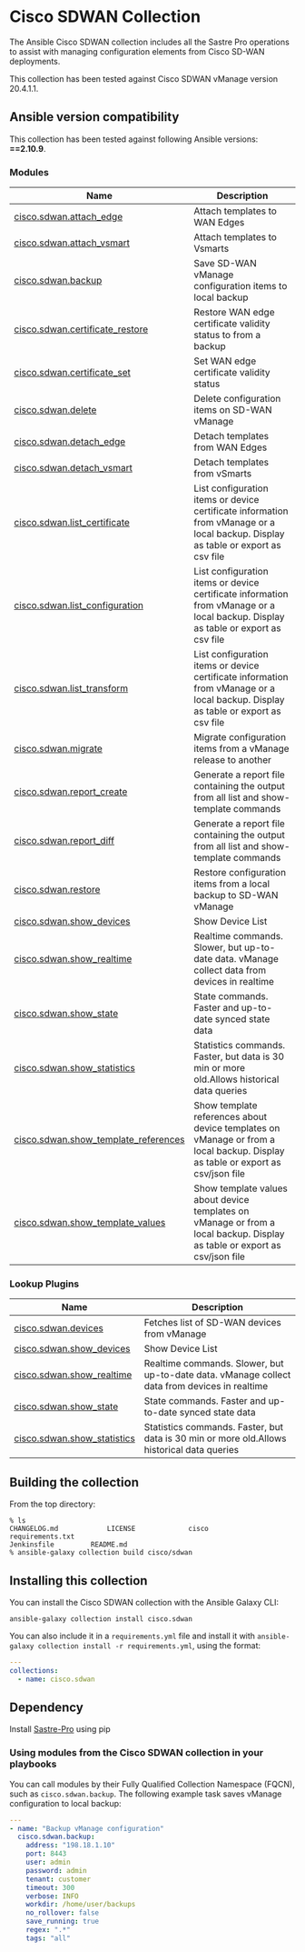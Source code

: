 # Cisco SDWAN Collection

The Ansible Cisco SDWAN collection includes all the Sastre Pro operations to assist with managing configuration elements from Cisco SD-WAN deployments.

This collection has been tested against Cisco SDWAN vManage version 20.4.1.1.

<!--start requires_ansible-->
## Ansible version compatibility

This collection has been tested against following Ansible versions: **==2.10.9**.

<!--end requires_ansible-->

### Modules
Name | Description
--- | ---
[cisco.sdwan.attach_edge](https://wwwin-github.cisco.com/AIDE/Sastre-Ansible/blob/master/cisco/sdwan/docs/cisco.sdwan.attach_edge_module.rst)|Attach templates to WAN Edges
[cisco.sdwan.attach_vsmart](https://wwwin-github.cisco.com/AIDE/Sastre-Ansible/blob/master/cisco/sdwan/docs/cisco.sdwan.attach_vsmart_module.rst)|Attach templates to Vsmarts
[cisco.sdwan.backup](https://wwwin-github.cisco.com/AIDE/Sastre-Ansible/blob/master/cisco/sdwan/docs/cisco.sdwan.backup_module.rst)|Save SD-WAN vManage configuration items to local backup
[cisco.sdwan.certificate_restore](https://wwwin-github.cisco.com/AIDE/Sastre-Ansible/blob/master/cisco/sdwan/docs/cisco.sdwan.certificate_restore_module.rst)|Restore WAN edge certificate validity status to from a backup
[cisco.sdwan.certificate_set](https://wwwin-github.cisco.com/AIDE/Sastre-Ansible/blob/master/cisco/sdwan/docs/cisco.sdwan.certificate_set_module.rst)|Set WAN edge certificate validity status
[cisco.sdwan.delete](https://wwwin-github.cisco.com/AIDE/Sastre-Ansible/blob/master/cisco/sdwan/docs/cisco.sdwan.delete_module.rst)|Delete configuration items on SD-WAN vManage
[cisco.sdwan.detach_edge](https://wwwin-github.cisco.com/AIDE/Sastre-Ansible/blob/master/cisco/sdwan/docs/cisco.sdwan.detach_edge_module.rst)|Detach templates from WAN Edges
[cisco.sdwan.detach_vsmart](https://wwwin-github.cisco.com/AIDE/Sastre-Ansible/blob/master/cisco/sdwan/docs/cisco.sdwan.detach_vsmart_module.rst)|Detach templates from vSmarts
[cisco.sdwan.list_certificate](https://wwwin-github.cisco.com/AIDE/Sastre-Ansible/blob/master/cisco/sdwan/docs/cisco.sdwan.list_certificate_module.rst)|List configuration items or device certificate information from vManage or a local backup. Display as table or export as csv file
[cisco.sdwan.list_configuration](https://wwwin-github.cisco.com/AIDE/Sastre-Ansible/blob/master/cisco/sdwan/docs/cisco.sdwan.list_configuration_module.rst)|List configuration items or device certificate information from vManage or a local backup. Display as table or export as csv file
[cisco.sdwan.list_transform](https://wwwin-github.cisco.com/AIDE/Sastre-Ansible/blob/master/cisco/sdwan/docs/cisco.sdwan.list_transform_module.rst)|List configuration items or device certificate information from vManage or a local backup. Display as table or export as csv file
[cisco.sdwan.migrate](https://wwwin-github.cisco.com/AIDE/Sastre-Ansible/blob/master/cisco/sdwan/docs/cisco.sdwan.migrate_module.rst)|Migrate configuration items from a vManage release to another
[cisco.sdwan.report_create](https://wwwin-github.cisco.com/AIDE/Sastre-Ansible/blob/master/cisco/sdwan/docs/cisco.sdwan.report_create_module.rst)|Generate a report file containing the output from all list and show-template commands
[cisco.sdwan.report_diff](https://wwwin-github.cisco.com/AIDE/Sastre-Ansible/blob/master/cisco/sdwan/docs/cisco.sdwan.report_diff_module.rst)|Generate a report file containing the output from all list and show-template commands
[cisco.sdwan.restore](https://wwwin-github.cisco.com/AIDE/Sastre-Ansible/blob/master/cisco/sdwan/docs/cisco.sdwan.restore_module.rst)|Restore configuration items from a local backup to SD-WAN vManage
[cisco.sdwan.show_devices](https://wwwin-github.cisco.com/AIDE/Sastre-Ansible/blob/master/cisco/sdwan/docs/cisco.sdwan.show_devices_module.rst)|Show Device List
[cisco.sdwan.show_realtime](https://wwwin-github.cisco.com/AIDE/Sastre-Ansible/blob/master/cisco/sdwan/docs/cisco.sdwan.show_realtime_module.rst)|Realtime commands. Slower, but up-to-date data. vManage collect data from devices in realtime
[cisco.sdwan.show_state](https://wwwin-github.cisco.com/AIDE/Sastre-Ansible/blob/master/cisco/sdwan/docs/cisco.sdwan.show_state_module.rst)|State commands. Faster and up-to-date synced state data
[cisco.sdwan.show_statistics](https://wwwin-github.cisco.com/AIDE/Sastre-Ansible/blob/master/cisco/sdwan/docs/cisco.sdwan.show_statistics_module.rst)|Statistics commands. Faster, but data is 30 min or more old.Allows historical data queries
[cisco.sdwan.show_template_references](https://wwwin-github.cisco.com/AIDE/Sastre-Ansible/blob/master/cisco/sdwan/docs/cisco.sdwan.show_template_references_module.rst)|Show template references about device templates on vManage or from a local backup. Display as table or export as csv/json file
[cisco.sdwan.show_template_values](https://wwwin-github.cisco.com/AIDE/Sastre-Ansible/blob/master/cisco/sdwan/docs/cisco.sdwan.show_template_values_module.rst)|Show template values about device templates on vManage or from a local backup. Display as table or export as csv/json file
<!--end collection content-->

### Lookup Plugins
Name | Description
--- | ---
[cisco.sdwan.devices](https://wwwin-github.cisco.com/AIDE/Sastre-Ansible/blob/master/cisco/sdwan/docs/cisco.sdwan.devices_lookup_plugin.rst)|Fetches list of SD-WAN devices from vManage
[cisco.sdwan.show_devices](https://wwwin-github.cisco.com/AIDE/Sastre-Ansible/blob/master/cisco/sdwan/docs/cisco.sdwan.show_devices_lookup_plugin.rst)|Show Device List
[cisco.sdwan.show_realtime](https://wwwin-github.cisco.com/AIDE/Sastre-Ansible/blob/master/cisco/sdwan/docs/cisco.sdwan.show_realtime_lookup_plugin.rst)|Realtime commands. Slower, but up-to-date data. vManage collect data from devices in realtime
[cisco.sdwan.show_state](https://wwwin-github.cisco.com/AIDE/Sastre-Ansible/blob/master/cisco/sdwan/docs/cisco.sdwan.show_state_lookup_plugin.rst)|State commands. Faster and up-to-date synced state data
[cisco.sdwan.show_statistics](https://wwwin-github.cisco.com/AIDE/Sastre-Ansible/blob/master/cisco/sdwan/docs/cisco.sdwan.show_statistics_lookup_plugin.rst)|Statistics commands. Faster, but data is 30 min or more old.Allows historical data queries

## Building the collection

From the top directory:

    % ls
    CHANGELOG.md			LICENSE				cisco				requirements.txt
    Jenkinsfile			README.md
    % ansible-galaxy collection build cisco/sdwan


## Installing this collection

You can install the Cisco SDWAN collection with the Ansible Galaxy CLI:

    ansible-galaxy collection install cisco.sdwan

You can also include it in a `requirements.yml` file and install it with `ansible-galaxy collection install -r requirements.yml`, using the format:

```yaml
---
collections:
  - name: cisco.sdwan
```

## Dependency

Install [Sastre-Pro](https://wwwin-github.cisco.com/AIDE/Sastre-Pro) using pip 


### Using modules from the Cisco SDWAN collection in your playbooks

You can call modules by their Fully Qualified Collection Namespace (FQCN), such as `cisco.sdwan.backup`.
The following example task saves vManage configuration to local backup:

```yaml
---
- name: "Backup vManage configuration"
  cisco.sdwan.backup: 
    address: "198.18.1.10"
    port: 8443
    user: admin
    password: admin
    tenant: customer 
    timeout: 300
    verbose: INFO
    workdir: /home/user/backups
    no_rollover: false
    save_running: true
    regex: ".*"
    tags: "all"

```